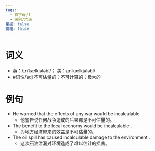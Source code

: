 ```yaml
---
tags:
  - 首字母/I
  - 级别/六级
掌握: false
模糊: false
---
```

# 词义
- 英：/ɪnˈkælkjələbl/； 美：/ɪnˈkælkjələbl/
- #词性/adj  不可估量的；不可计算的；极大的
# 例句
- He warned that the effects of any war would be incalculable
	- 他警告说任何战争造成的后果都是不可估量的。
- The benefit to the local economy would be incalculable .
	- 为地方经济带来的效益是不可估量的。
- The oil spill has caused incalculable damage to the environment .
	- 这次石油泄漏对环境造成了难以估计的损害。
